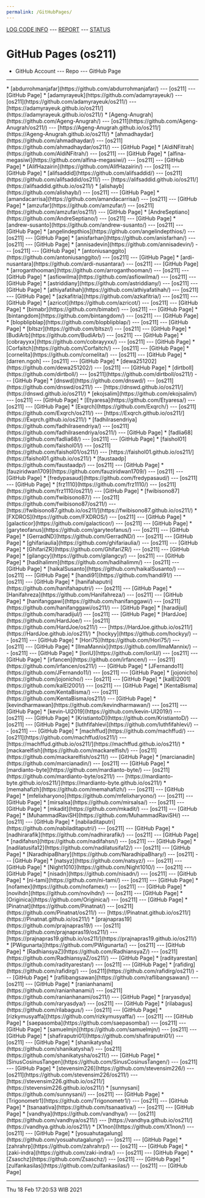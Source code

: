 ```yaml
---
permalink: /GitHubPages/
---
```

[LOG CODE INFO](https://osp4diss.vlsm.org/ETC/logCodes.txt) ---
[REPORT](../REPORT/) ---
[STATUS](../STATUS/) 

# GitHub Pages (os211)

* GitHub Account --- Repo --- GitHub Page
<hr>
* [abdurrohmanjafar](https://github.com/abdurrohmanjafar/) --- [os211] --- [GitHub Page]
* [adamyrayeuk](https://github.com/adamyrayeuk/) --- [os211](https://github.com/adamyrayeuk/os211/) --- [https://adamyrayeuk.github.io/os211/](https://adamyrayeuk.github.io/os211/)
* [Ageng-Anugrah](https://github.com/Ageng-Anugrah/) --- [os211](https://github.com/Ageng-Anugrah/os211/) --- [https://Ageng-Anugrah.github.io/os211/](https://Ageng-Anugrah.github.io/os211/)
* [ahmadhaydar](https://github.com/ahmadhaydar/) --- [os211](https://github.com/ahmadhaydar/os211/) --- [GitHub Page]
* [AldiNFitrah](https://github.com/AldiNFitrah/) --- [os211] --- [GitHub Page]
* [alfina-megasiwi](https://github.com/alfina-megasiwi/) --- [os211] --- [GitHub Page]
* [AlifHazairin](https://github.com/AlifHazairin/) --- [os211] --- [GitHub Page]
* [alifsaddid](https://github.com/alifsaddid/) --- [os211](https://github.com/alifsaddid/os211/) --- [https://alifsaddid.github.io/os211/](https://alifsaddid.github.io/os211/)
* [alishayb](https://github.com/alishayb/) --- [os211] --- [GitHub Page]
* [amandacarrisa](https://github.com/amandacarrisa/) --- [os211] --- [GitHub Page]
* [amzufar](https://github.com/amzufar/) --- [os211](https://github.com/amzufar/os211/) --- [GitHub Page]
* [AndreSeptiano](https://github.com/AndreSeptiano/) --- [os211] --- [GitHub Page]
* [andrew-susanto](https://github.com/andrew-susanto/) --- [os211] --- [GitHub Page]
* [angelindepthios](https://github.com/angelindepthios/) --- [os211] --- [GitHub Page]
* [anisfarhan](https://github.com/anisfarhan/) --- [os211] --- [GitHub Page]
* [annisadevin](https://github.com/annisadevin/) --- [os211] --- [GitHub Page]
* [antoniusanggito](https://github.com/antoniusanggito/) --- [os211] --- [GitHub Page]
* [ardi-nusantara](https://github.com/ardi-nusantara/) --- [os211] --- [GitHub Page]
* [arroganthooman](https://github.com/arroganthooman/) --- [os211] --- [GitHub Page]
* [asfiowilma](https://github.com/asfiowilma/) --- [os211] --- [GitHub Page]
* [astriddiany](https://github.com/astriddiany/) --- [os211] --- [GitHub Page]
* [athiyafatihah](https://github.com/athiyafatihah/) --- [os211] --- [GitHub Page]
* [azkafitria](https://github.com/azkafitria/) --- [os211] --- [GitHub Page]
* [azricot](https://github.com/azricot/) --- [os211] --- [GitHub Page]
* [bimabr](https://github.com/bimabr/) --- [os211] --- [GitHub Page]
* [bintangdom](https://github.com/bintangdom/) --- [os211] --- [GitHub Page]
* [blopblipblap](https://github.com/blopblipblap/) --- [os211] --- [GitHub Page]
* [bltszr](https://github.com/bltszr/) --- [os211] --- [GitHub Page]
* [BudiArb](https://github.com/BudiArb/) --- [os211] --- [GitHub Page]
* [cobrayyxx](https://github.com/cobrayyxx/) --- [os211] --- [GitHub Page]
* [Corfaitch](https://github.com/Corfaitch/) --- [os211] --- [GitHub Page]
* [cornelita](https://github.com/cornelita/) --- [os211] --- [GitHub Page]
* [darren.ngoh] --- [os211] --- [GitHub Page]
* [dewa251202](https://github.com/dewa251202/) --- [os211] --- [GitHub Page]
* [dirtboll](https://github.com/dirtboll/) --- [os211](https://github.com/dirtboll/os211/) --- [GitHub Page]
* [dnswd](https://github.com/dnswd/) --- [os211](https://github.com/dnswd/os211/) --- [https://dnswd.github.io/os211/](https://dnswd.github.io/os211/)
* [ekojsalim](https://github.com/ekojsalim/) --- [os211] --- [GitHub Page]
* [Etyaresa](https://github.com/Etyaresa/) --- [os211] --- [GitHub Page]
* [Exqrch](https://github.com/Exqrch/) --- [os211](https://github.com/Exqrch/os211/) --- [https://Exqrch.github.io/os211/](https://Exqrch.github.io/os211/)
* [fadhilrasendriya](https://github.com/fadhilrasendriya/) --- [os211](https://github.com/fadhilrasendriya/os211/) --- [GitHub Page]
* [fadlia68](https://github.com/fadlia68/) --- [os211] --- [GitHub Page]
* [faishol01](https://github.com/faishol01/) --- [os211](https://github.com/faishol01/os211/) --- [https://faishol01.github.io/os211/](https://faishol01.github.io/os211/)
* [faustaadp](https://github.com/faustaadp/) --- [os211] --- [GitHub Page]
* [fauziridwan1709](https://github.com/fauziridwan1709/) --- [os211] --- [GitHub Page]
* [fredypasaud](https://github.com/fredypasaud/) --- [os211] --- [GitHub Page]
* [frz1110](https://github.com/frz1110/) --- [os211](https://github.com/frz1110/os211/) --- [GitHub Page]
* [fwibisono87](https://github.com/fwibisono87/) --- [os211](https://github.com/fwibisono87/os211/) --- [https://fwibisono87.github.io/os211/](https://fwibisono87.github.io/os211/)
* [FXDROS](https://github.com/FXDROS/) --- [os211] --- [GitHub Page]
* [galacticor](https://github.com/galacticor/) --- [os211] --- [GitHub Page]
* [garyteofanus](https://github.com/garyteofanus/) --- [os211] --- [GitHub Page]
* [GerradND](https://github.com/GerradND/) --- [os211] --- [GitHub Page]
* [ghifariaulia](https://github.com/ghifariaulia/) --- [os211] --- [GitHub Page]
* [GhifariZR](https://github.com/GhifariZR/) --- [os211] --- [GitHub Page]
* [gilangcy](https://github.com/gilangcy/) --- [os211] --- [GitHub Page]
* [hadihalimm](https://github.com/hadihalimm/) --- [os211] --- [GitHub Page]
* [haikalSusanto](https://github.com/haikalSusanto/) --- [os211] --- [GitHub Page]
* [handi91](https://github.com/handi91/) --- [os211] --- [GitHub Page]
* [hanifahaputri](https://github.com/hanifahaputri/) --- [os211] --- [GitHub Page]
* [Hanifahreza](https://github.com/Hanifahreza/) --- [os211] --- [GitHub Page]
* [hanifanggawi](https://github.com/hanifanggawi/) --- [os211](https://github.com/hanifanggawi/os211/) --- [GitHub Page]
* [haradijul](https://github.com/haradijul/) --- [os211] --- [GitHub Page]
* [HardJoe](https://github.com/HardJoe/) --- [os211](https://github.com/HardJoe/os211/) --- [https://HardJoe.github.io/os211/](https://HardJoe.github.io/os211/)
* [hockyy](https://github.com/hockyy/) --- [os211] --- [GitHub Page]
* [Hori75](https://github.com/Hori75/) --- [os211] --- [GitHub Page]
* [IlmaMannix](https://github.com/IlmaMannix/) --- [os211] --- [GitHub Page]
* [IoriU](https://github.com/IoriU/) --- [os211] --- [GitHub Page]
* [irfancen](https://github.com/irfancen/) --- [os211](https://github.com/irfancen/os211/) --- [GitHub Page]
* [JFernando11](https://github.com/JFernando11/) --- [os211] --- [GitHub Page]
* [jojonicho](https://github.com/jojonicho/) --- [os211] --- [GitHub Page]
* [kalEl2001](https://github.com/kalEl2001/) --- [os211] --- [GitHub Page]
* [KentaBisma](https://github.com/KentaBisma/) --- [os211](https://github.com/KentaBisma/os211/) --- [GitHub Page]
* [kevindharmawan](https://github.com/kevindharmawan/) --- [os211] --- [GitHub Page]
* [kevin-UI2019](https://github.com/kevin-UI2019/) --- [os211] --- [GitHub Page]
* [KristiantoD](https://github.com/KristiantoD/) --- [os211] --- [GitHub Page]
* [luthfifahlevi](https://github.com/luthfifahlevi/) --- [os211] --- [GitHub Page]
* [machffud](https://github.com/machffud/) --- [os211](https://github.com/machffud/os211/) --- [https://machffud.github.io/os211/](https://machffud.github.io/os211/)
* [mackarelfish](https://github.com/mackarelfish/) --- [os211](https://github.com/mackarelfish/os211/) --- [GitHub Page]
* [marcianadin](https://github.com/marcianadin/) --- [os211] --- [GitHub Page]
* [mardianto-byte](https://github.com/mardianto-byte/) --- [os211](https://github.com/mardianto-byte/os211/) --- [https://mardianto-byte.github.io/os211/](https://mardianto-byte.github.io/os211/)
* [memahafizh](https://github.com/memahafizh/) --- [os211] --- [GitHub Page]
* [mfelixharyono](https://github.com/mfelixharyono/) --- [os211] --- [GitHub Page]
* [mirsalsa](https://github.com/mirsalsa/) --- [os211] --- [GitHub Page]
* [mkadit](https://github.com/mkadit/) --- [os211] --- [GitHub Page]
* [MuhammadRaviSH](https://github.com/MuhammadRaviSH/) --- [os211] --- [GitHub Page]
* [nabiladitaputri](https://github.com/nabiladitaputri/) --- [os211] --- [GitHub Page]
* [nadhirarafik](https://github.com/nadhirarafik/) --- [os211] --- [GitHub Page]
* [nadifahsn](https://github.com/nadifahsn/) --- [os211] --- [GitHub Page]
* [nadilatusifa12](https://github.com/nadilatusifa12/) --- [os211] --- [GitHub Page]
* [NaradhipaBhary](https://github.com/NaradhipaBhary/) --- [os211] --- [GitHub Page]
* [natsyz](https://github.com/natsyz/) --- [os211] --- [GitHub Page]
* [Night1010](https://github.com/Night1010/) --- [os211] --- [GitHub Page]
* [nisadn](https://github.com/nisadn/) --- [os211] --- [GitHub Page]
* [ni-tami](https://github.com/ni-tami/) --- [os211] --- [GitHub Page]
* [nofamex](https://github.com/nofamex/) --- [os211] --- [GitHub Page]
* [novihdn](https://github.com/novihdn/) --- [os211] --- [GitHub Page]
* [Originica](https://github.com/Originica/) --- [os211] --- [GitHub Page]
* [Pinatnat](https://github.com/Pinatnat/) --- [os211](https://github.com/Pinatnat/os211/) --- [https://Pinatnat.github.io/os211/](https://Pinatnat.github.io/os211/)
* [prajnapras19](https://github.com/prajnapras19/) --- [os211](https://github.com/prajnapras19/os211/) --- [https://prajnapras19.github.io/os211/](https://prajnapras19.github.io/os211/)
* [PWigunarta](https://github.com/PWigunarta/) --- [os211] --- [GitHub Page]
* [RadhiansyaZ](https://github.com/RadhiansyaZ/) --- [os211](https://github.com/RadhiansyaZ/os211/) --- [GitHub Page]
* [radityarestan](https://github.com/radityarestan/) --- [os211] --- [GitHub Page]
* [rafidirg](https://github.com/rafidirg/) --- [os211](https://github.com/rafidirg/os211/) --- [GitHub Page]
* [raflibangsawan](https://github.com/raflibangsawan/) --- [os211] --- [GitHub Page]
* [ranianhanami](https://github.com/ranianhanami/) --- [os211](https://github.com/ranianhanami/os211/) --- [GitHub Page]
* [raryasdya](https://github.com/raryasdya/) --- [os211] --- [GitHub Page]
* [rilabagus](https://github.com/rilabagus/) --- [os211] --- [GitHub Page]
* [rizkymusyaffa](https://github.com/rizkymusyaffa/) --- [os211] --- [GitHub Page]
* [saepasomba](https://github.com/saepasomba/) --- [os211] --- [GitHub Page]
* [samuelmjn](https://github.com/samuelmjn/) --- [os211] --- [GitHub Page]
* [shafiraputri01](https://github.com/shafiraputri01/) --- [os211] --- [GitHub Page]
* [shanikatysha](https://github.com/shanikatysha/) --- [os211](https://github.com/shanikatysha/os211/) --- [GitHub Page]
* [SinusCosinusTangen](https://github.com/SinusCosinusTangen/) --- [os211] --- [GitHub Page]
* [stevensim226](https://github.com/stevensim226/) --- [os211](https://github.com/stevensim226/os211/) --- [https://stevensim226.github.io/os211/](https://stevensim226.github.io/os211/)
* [sunnysani](https://github.com/sunnysani/) --- [os211] --- [GitHub Page]
* [Trigonometr1](https://github.com/Trigonometr1/) --- [os211] --- [GitHub Page]
* [tsanaativa](https://github.com/tsanaativa/) --- [os211] --- [GitHub Page]
* [vandhya](https://github.com/vandhya/) --- [os211](https://github.com/vandhya/os211/) --- [https://vandhya.github.io/os211/](https://vandhya.github.io/os211/)
* [X1non](https://github.com/X1non/) --- [os211] --- [GitHub Page]
* [yosuahutagalung](https://github.com/yosuahutagalung/) --- [os211] --- [GitHub Page]
* [zahrahrp](https://github.com/zahrahrp/) --- [os211] --- [GitHub Page]
* [zaki-indra](https://github.com/zaki-indra/) --- [os211] --- [GitHub Page]
* [Zsaschz](https://github.com/Zsaschz/) --- [os211] --- [GitHub Page]
* [zulfankasilas](https://github.com/zulfankasilas/) --- [os211] --- [GitHub Page]
<hr>
Thu 18 Feb 17:20:53 WIB 2021

